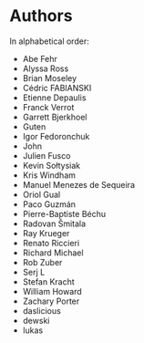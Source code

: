 # Authors

In alphabetical order:

  * Abe Fehr
  * Alyssa Ross
  * Brian Moseley
  * Cédric FABIANSKI
  * Etienne Depaulis
  * Franck Verrot
  * Garrett Bjerkhoel
  * Guten
  * Igor Fedoronchuk
  * John
  * Julien Fusco
  * Kevin Sołtysiak
  * Kris Windham
  * Manuel Menezes de Sequeira
  * Oriol Gual
  * Paco Guzmán
  * Pierre-Baptiste Béchu
  * Radovan Šmitala
  * Ray Krueger
  * Renato Riccieri
  * Richard Michael
  * Rob Zuber
  * Serj L
  * Stefan Kracht
  * William Howard
  * Zachary Porter
  * daslicious
  * dewski
  * lukas
